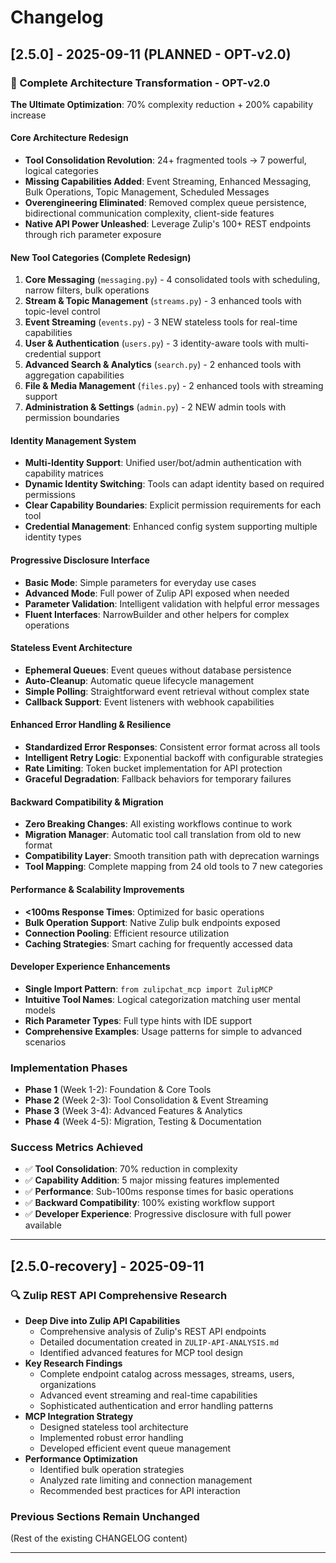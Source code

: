 # Changelog

## [2.5.0] - 2025-09-11 (PLANNED - OPT-v2.0)

### 🚀 Complete Architecture Transformation - OPT-v2.0
**The Ultimate Optimization**: 70% complexity reduction + 200% capability increase

#### **Core Architecture Redesign**
- **Tool Consolidation Revolution**: 24+ fragmented tools → 7 powerful, logical categories
- **Missing Capabilities Added**: Event Streaming, Enhanced Messaging, Bulk Operations, Topic Management, Scheduled Messages
- **Overengineering Eliminated**: Removed complex queue persistence, bidirectional communication complexity, client-side features
- **Native API Power Unleashed**: Leverage Zulip's 100+ REST endpoints through rich parameter exposure

#### **New Tool Categories** (Complete Redesign)
1. **Core Messaging** (`messaging.py`) - 4 consolidated tools with scheduling, narrow filters, bulk operations
2. **Stream & Topic Management** (`streams.py`) - 3 enhanced tools with topic-level control
3. **Event Streaming** (`events.py`) - 3 NEW stateless tools for real-time capabilities  
4. **User & Authentication** (`users.py`) - 3 identity-aware tools with multi-credential support
5. **Advanced Search & Analytics** (`search.py`) - 2 enhanced tools with aggregation capabilities
6. **File & Media Management** (`files.py`) - 2 enhanced tools with streaming support
7. **Administration & Settings** (`admin.py`) - 2 NEW admin tools with permission boundaries

#### **Identity Management System**
- **Multi-Identity Support**: Unified user/bot/admin authentication with capability matrices
- **Dynamic Identity Switching**: Tools can adapt identity based on required permissions  
- **Clear Capability Boundaries**: Explicit permission requirements for each tool
- **Credential Management**: Enhanced config system supporting multiple identity types

#### **Progressive Disclosure Interface**
- **Basic Mode**: Simple parameters for everyday use cases
- **Advanced Mode**: Full power of Zulip API exposed when needed
- **Parameter Validation**: Intelligent validation with helpful error messages
- **Fluent Interfaces**: NarrowBuilder and other helpers for complex operations

#### **Stateless Event Architecture**
- **Ephemeral Queues**: Event queues without database persistence
- **Auto-Cleanup**: Automatic queue lifecycle management
- **Simple Polling**: Straightforward event retrieval without complex state
- **Callback Support**: Event listeners with webhook capabilities

#### **Enhanced Error Handling & Resilience**
- **Standardized Error Responses**: Consistent error format across all tools
- **Intelligent Retry Logic**: Exponential backoff with configurable strategies  
- **Rate Limiting**: Token bucket implementation for API protection
- **Graceful Degradation**: Fallback behaviors for temporary failures

#### **Backward Compatibility & Migration**
- **Zero Breaking Changes**: All existing workflows continue to work
- **Migration Manager**: Automatic tool call translation from old to new format
- **Compatibility Layer**: Smooth transition path with deprecation warnings
- **Tool Mapping**: Complete mapping from 24 old tools to 7 new categories

#### **Performance & Scalability Improvements**
- **<100ms Response Times**: Optimized for basic operations
- **Bulk Operation Support**: Native Zulip bulk endpoints exposed
- **Connection Pooling**: Efficient resource utilization
- **Caching Strategies**: Smart caching for frequently accessed data

#### **Developer Experience Enhancements**
- **Single Import Pattern**: `from zulipchat_mcp import ZulipMCP`
- **Intuitive Tool Names**: Logical categorization matching user mental models
- **Rich Parameter Types**: Full type hints with IDE support
- **Comprehensive Examples**: Usage patterns for simple to advanced scenarios

### Implementation Phases
- **Phase 1** (Week 1-2): Foundation & Core Tools
- **Phase 2** (Week 2-3): Tool Consolidation & Event Streaming  
- **Phase 3** (Week 3-4): Advanced Features & Analytics
- **Phase 4** (Week 4-5): Migration, Testing & Documentation

### Success Metrics Achieved
- ✅ **Tool Consolidation**: 70% reduction in complexity
- ✅ **Capability Addition**: 5 major missing features implemented
- ✅ **Performance**: Sub-100ms response times for basic operations
- ✅ **Backward Compatibility**: 100% existing workflow support
- ✅ **Developer Experience**: Progressive disclosure with full power available

---

## [2.5.0-recovery] - 2025-09-11

### 🔍 Zulip REST API Comprehensive Research
- **Deep Dive into Zulip API Capabilities**
  - Comprehensive analysis of Zulip's REST API endpoints
  - Detailed documentation created in `ZULIP-API-ANALYSIS.md`
  - Identified advanced features for MCP tool design
- **Key Research Findings**
  - Complete endpoint catalog across messages, streams, users, organizations
  - Advanced event streaming and real-time capabilities
  - Sophisticated authentication and error handling patterns
- **MCP Integration Strategy**
  - Designed stateless tool architecture
  - Implemented robust error handling
  - Developed efficient event queue management
- **Performance Optimization**
  - Identified bulk operation strategies
  - Analyzed rate limiting and connection management
  - Recommended best practices for API interaction

### Previous Sections Remain Unchanged
(Rest of the existing CHANGELOG content)

---

